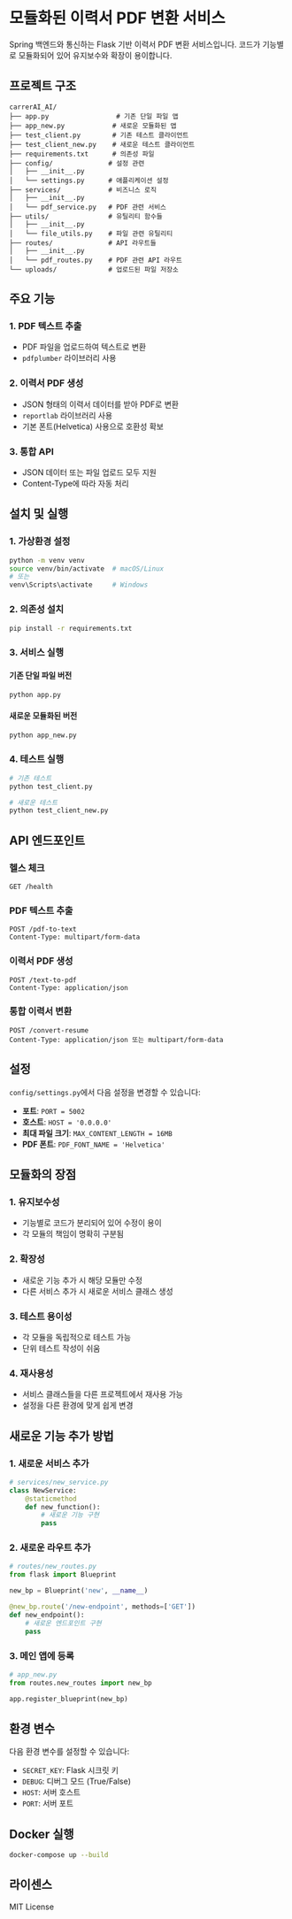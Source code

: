 # 모듈화된 이력서 PDF 변환 서비스

Spring 백엔드와 통신하는 Flask 기반 이력서 PDF 변환 서비스입니다. 코드가 기능별로 모듈화되어 있어 유지보수와 확장이 용이합니다.

## 프로젝트 구조

```
carrerAI_AI/
├── app.py                 # 기존 단일 파일 앱
├── app_new.py            # 새로운 모듈화된 앱
├── test_client.py        # 기존 테스트 클라이언트
├── test_client_new.py    # 새로운 테스트 클라이언트
├── requirements.txt      # 의존성 파일
├── config/              # 설정 관련
│   ├── __init__.py
│   └── settings.py      # 애플리케이션 설정
├── services/            # 비즈니스 로직
│   ├── __init__.py
│   └── pdf_service.py   # PDF 관련 서비스
├── utils/               # 유틸리티 함수들
│   ├── __init__.py
│   └── file_utils.py    # 파일 관련 유틸리티
├── routes/              # API 라우트들
│   ├── __init__.py
│   └── pdf_routes.py    # PDF 관련 API 라우트
└── uploads/             # 업로드된 파일 저장소
```

## 주요 기능

### 1. PDF 텍스트 추출
- PDF 파일을 업로드하여 텍스트로 변환
- `pdfplumber` 라이브러리 사용

### 2. 이력서 PDF 생성
- JSON 형태의 이력서 데이터를 받아 PDF로 변환
- `reportlab` 라이브러리 사용
- 기본 폰트(Helvetica) 사용으로 호환성 확보

### 3. 통합 API
- JSON 데이터 또는 파일 업로드 모두 지원
- Content-Type에 따라 자동 처리

## 설치 및 실행

### 1. 가상환경 설정
```bash
python -m venv venv
source venv/bin/activate  # macOS/Linux
# 또는
venv\Scripts\activate     # Windows
```

### 2. 의존성 설치
```bash
pip install -r requirements.txt
```

### 3. 서비스 실행

#### 기존 단일 파일 버전
```bash
python app.py
```

#### 새로운 모듈화된 버전
```bash
python app_new.py
```

### 4. 테스트 실행
```bash
# 기존 테스트
python test_client.py

# 새로운 테스트
python test_client_new.py
```

## API 엔드포인트

### 헬스 체크
```
GET /health
```

### PDF 텍스트 추출
```
POST /pdf-to-text
Content-Type: multipart/form-data
```

### 이력서 PDF 생성
```
POST /text-to-pdf
Content-Type: application/json
```

### 통합 이력서 변환
```
POST /convert-resume
Content-Type: application/json 또는 multipart/form-data
```

## 설정

`config/settings.py`에서 다음 설정을 변경할 수 있습니다:

- **포트**: `PORT = 5002`
- **호스트**: `HOST = '0.0.0.0'`
- **최대 파일 크기**: `MAX_CONTENT_LENGTH = 16MB`
- **PDF 폰트**: `PDF_FONT_NAME = 'Helvetica'`

## 모듈화의 장점

### 1. 유지보수성
- 기능별로 코드가 분리되어 있어 수정이 용이
- 각 모듈의 책임이 명확히 구분됨

### 2. 확장성
- 새로운 기능 추가 시 해당 모듈만 수정
- 다른 서비스 추가 시 새로운 서비스 클래스 생성

### 3. 테스트 용이성
- 각 모듈을 독립적으로 테스트 가능
- 단위 테스트 작성이 쉬움

### 4. 재사용성
- 서비스 클래스들을 다른 프로젝트에서 재사용 가능
- 설정을 다른 환경에 맞게 쉽게 변경

## 새로운 기능 추가 방법

### 1. 새로운 서비스 추가
```python
# services/new_service.py
class NewService:
    @staticmethod
    def new_function():
        # 새로운 기능 구현
        pass
```

### 2. 새로운 라우트 추가
```python
# routes/new_routes.py
from flask import Blueprint

new_bp = Blueprint('new', __name__)

@new_bp.route('/new-endpoint', methods=['GET'])
def new_endpoint():
    # 새로운 엔드포인트 구현
    pass
```

### 3. 메인 앱에 등록
```python
# app_new.py
from routes.new_routes import new_bp

app.register_blueprint(new_bp)
```

## 환경 변수

다음 환경 변수를 설정할 수 있습니다:

- `SECRET_KEY`: Flask 시크릿 키
- `DEBUG`: 디버그 모드 (True/False)
- `HOST`: 서버 호스트
- `PORT`: 서버 포트

## Docker 실행

```bash
docker-compose up --build
```

## 라이센스

MIT License 